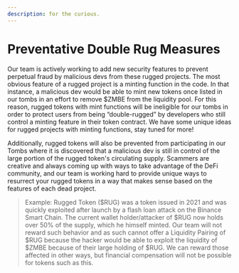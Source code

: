 ```yaml
---
description: for the curious.
---
```


# Preventative Double Rug Measures

Our team is actively working to add new security features to prevent perpetual fraud by malicious devs from these rugged projects. The most obvious feature of a rugged project is a minting function in the code. In that instance, a malicious dev would be able to mint new tokens once listed in our tombs in an effort to remove $ZMBE from the liquidity pool. For this reason, rugged tokens with mint functions will be ineligible for our tombs in order to protect users from being “double-rugged” by developers who still control a minting feature in their token contract. We have some unique ideas for rugged projects with minting functions, stay tuned for more!

Additionally, rugged tokens will also be prevented from participating in our Tombs where it is discovered that a malicious dev is still in control of the large portion of the rugged token's circulating supply. Scammers are creative and always coming up with ways to take advantage of the DeFi community, and our team is working hard to provide unique ways to resurrect your rugged tokens in a way that makes sense based on the features of each dead project.

> Example: Rugged Token \($RUG\) was a token issued in 2021 and was quickly exploited after launch by a flash loan attack on the Binance Smart Chain. The current wallet holder/attacker of $RUG now holds over 50% of the supply, which he himself minted. Our team will not reward such behavior and as such cannot offer a Liquidity Pairing of $RUG because the hacker would be able to exploit the liquidity of $ZMBE because of their large holding of $RUG. We can reward those affected in other ways, but financial compensation will not be possible for tokens such as this.


